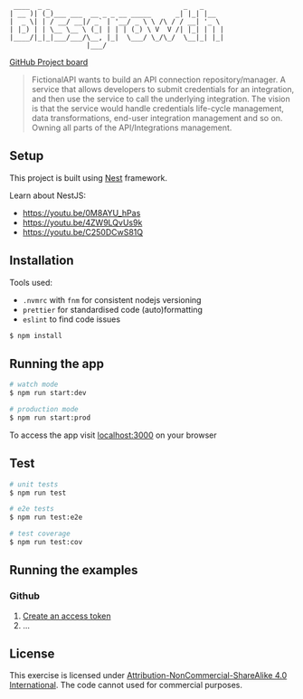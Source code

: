 ```
 ____  _ _                                 _   _
| __ )| (_)___ ___  __ _ _ __ _____      _| |_| |__
|  _ \| | / __/ __|/ _` | '__/ _ \ \ /\ / / __| '_ \
| |_) | | \__ \__ \ (_| | | | (_) \ V  V /| |_| | | |
|____/|_|_|___/___/\__, |_|  \___/ \_/\_/  \__|_| |_|
                   |___/
```

[GitHub Project board](https://github.com/users/bettiolo/projects/1)

> FictionalAPI wants to build an API connection repository/manager. A service that allows developers to submit credentials for an integration, and then use the service to call the underlying integration. The vision is that the service would handle credentials life-cycle management, data transformations, end-user integration management and so on. Owning all parts of the API/Integrations management.

## Setup

This project is built using [Nest](https://github.com/nestjs/nest) framework.

Learn about NestJS:

- https://youtu.be/0M8AYU_hPas
- https://youtu.be/4ZW9LQvUs9k
- https://youtu.be/C250DCwS81Q

## Installation

Tools used:
- `.nvmrc` with `fnm` for consistent nodejs versioning
- `prettier` for standardised code (auto)formatting
- `eslint` to find code issues

```bash
$ npm install
```

## Running the app

```bash
# watch mode
$ npm run start:dev

# production mode
$ npm run start:prod
```

To access the app visit [localhost:3000](http://localhost:3000) on your browser

## Test

```bash
# unit tests
$ npm run test

# e2e tests
$ npm run test:e2e

# test coverage
$ npm run test:cov
```

## Running the examples

### Github

1. [Create an access token](https://docs.github.com/en/authentication/keeping-your-account-and-data-secure/creating-a-personal-access-token)
2. ...

## License

This exercise is licensed under [Attribution-NonCommercial-ShareAlike 4.0 International](LICENSE). The code cannot used for commercial purposes.
